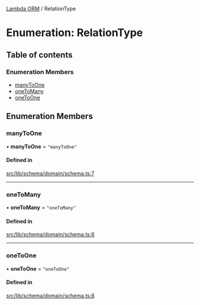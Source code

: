 [Lambda ORM](../README.md) / RelationType

# Enumeration: RelationType

## Table of contents

### Enumeration Members

- [manyToOne](RelationType.md#manytoone)
- [oneToMany](RelationType.md#onetomany)
- [oneToOne](RelationType.md#onetoone)

## Enumeration Members

### manyToOne

• **manyToOne** = ``"manyToOne"``

#### Defined in

[src/lib/schema/domain/schema.ts:7](https://github.com/lambda-orm/lambdaorm-base/blob/0f6b5691a1cb35a0927d51b018626bd89b56d470/src/lib/schema/domain/schema.ts#L7)

___

### oneToMany

• **oneToMany** = ``"oneToMany"``

#### Defined in

[src/lib/schema/domain/schema.ts:6](https://github.com/lambda-orm/lambdaorm-base/blob/0f6b5691a1cb35a0927d51b018626bd89b56d470/src/lib/schema/domain/schema.ts#L6)

___

### oneToOne

• **oneToOne** = ``"oneToOne"``

#### Defined in

[src/lib/schema/domain/schema.ts:8](https://github.com/lambda-orm/lambdaorm-base/blob/0f6b5691a1cb35a0927d51b018626bd89b56d470/src/lib/schema/domain/schema.ts#L8)
